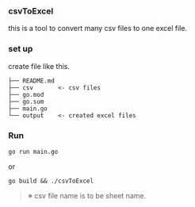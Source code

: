 ### csvToExcel
this is a tool to convert many csv files to one excel file.

### set up
create file like this.
```
├── README.md
├── csv       <- csv files 
├── go.mod
├── go.sum
├── main.go
└── output    <- created excel files
```

### Run
```
go run main.go
```
or

```
go build && ./csvToExcel
```
>※ csv file name is to be sheet name. 